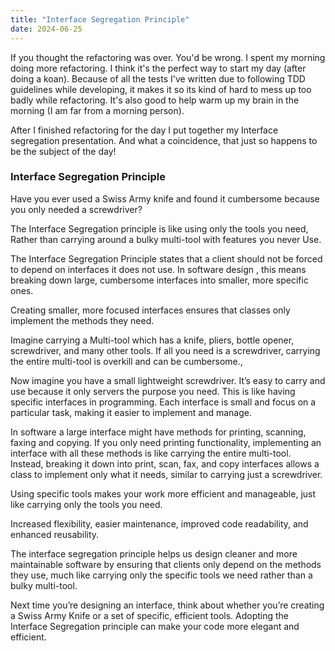 ```yaml
---
title: "Interface Segregation Principle"
date: 2024-06-25
---
```


If you thought the refactoring was over. You'd be wrong. I spent my morning doing more refactoring. I think it's the
perfect way to start my day (after doing a koan). Because of all the tests I've written due to following TDD guidelines
while developing, it makes it so its kind of hard to mess up too badly while refactoring. It's also good to help warm up
my brain in the morning (I am far from a morning person). 

After I finished refactoring for the day I put together my Interface segregation presentation. And what a coincidence,
that just so happens to be the subject of the day!

### Interface Segregation Principle

Have you ever used a Swiss Army knife and found it cumbersome because you only needed a screwdriver?

The Interface Segregation principle is like using only the tools you need,
Rather than carrying around a bulky multi-tool with features you never
Use.

The Interface Segregation Principle states that a client should not be forced to depend on interfaces it does not use. 
In software design , this means breaking down large, cumbersome interfaces into smaller, more specific ones.

Creating smaller, more focused interfaces ensures that classes only implement the methods they need.

Imagine carrying a Multi-tool which has a knife, pliers, bottle opener, screwdriver, and many other tools. If all you 
need is a screwdriver, carrying the entire multi-tool is overkill and can be cumbersome.,

Now imagine you have a small lightweight screwdriver. It’s easy to carry and use because it only servers the purpose you 
need. This is like having specific interfaces in programming. Each interface is small and focus on a particular task, 
making it easier to implement and manage.

In software a large interface might have methods for printing, scanning, faxing and copying. If you only need printing 
functionality, implementing an interface with all these methods is like carrying the entire multi-tool. Instead, 
breaking it down into  print, scan, fax, and copy interfaces allows a class to implement only what it needs, similar to 
carrying just a screwdriver.

Using specific tools makes your work more efficient and manageable, just like carrying only the tools you need.

Increased flexibility, easier maintenance, improved code readability, and enhanced reusability. 

The interface segregation principle helps us design cleaner and more maintainable software by ensuring that clients only 
depend on the methods they use, much like carrying only the specific tools we need rather than a bulky multi-tool.

Next time you’re designing an interface, think about whether you’re creating a  Swiss Army Knife or a set of specific, 
efficient tools. Adopting the Interface Segregation principle can make your code more elegant and efficient.